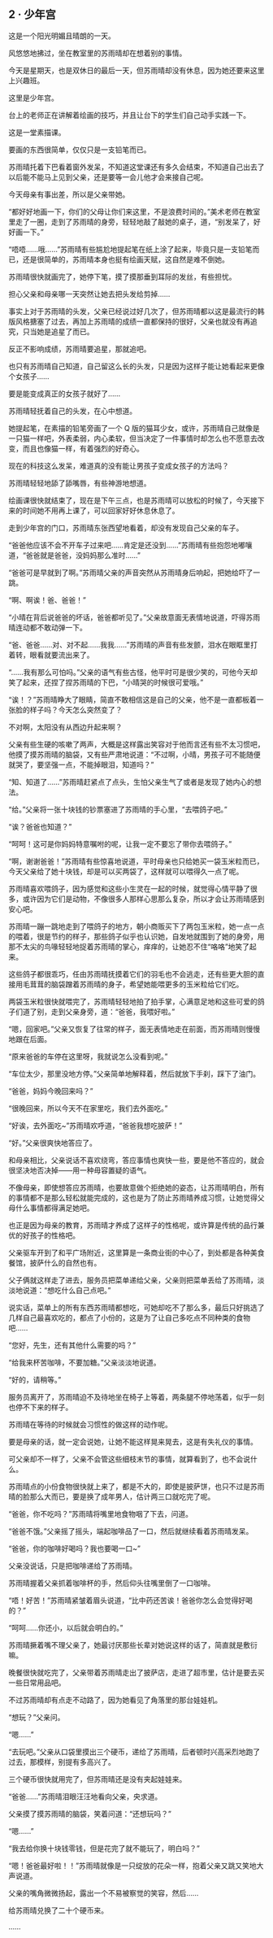 ## 2 · 少年宫

这是一个阳光明媚且晴朗的一天。

风悠悠地拂过，坐在教室里的苏雨晴却在想着别的事情。

今天是星期天，也是双休日的最后一天，但苏雨晴却没有休息，因为她还要来这里上兴趣班。

这里是少年宫。

台上的老师正在讲解着绘画的技巧，并且让台下的学生们自己动手实践一下。

这是一堂素描课。

要画的东西很简单，仅仅只是一支铅笔而已。

苏雨晴托着下巴看着窗外发呆，不知道这堂课还有多久会结束，不知道自己出去了以后能不能马上见到父亲，还是要等一会儿他才会来接自己呢。

今天母亲有事出差，所以是父亲带她。

“都好好地画一下，你们的父母让你们来这里，不是浪费时间的。”美术老师在教室里走了一圈，走到了苏雨晴的身旁，轻轻地敲了敲她的桌子，道，“别发呆了，好好画一下。”

“唔唔……哦……”苏雨晴有些尴尬地提起笔在纸上涂了起来，毕竟只是一支铅笔而已，还是很简单的，苏雨晴本身也挺有绘画天赋，这自然是难不倒她。

苏雨晴很快就画完了，她停下笔，摸了摸那垂到耳际的发丝，有些担忧。

担心父亲和母亲哪一天突然让她去把头发给剪掉……

事实上对于苏雨晴的头发，父亲已经说过好几次了，但苏雨晴都以这是最流行的韩版风格搪塞了过去，再加上苏雨晴的成绩一直都保持的很好，父亲也就没有再追究，只当她是追星了而已。

反正不影响成绩，苏雨晴要追星，那就追吧。

也只有苏雨晴自己知道，自己留这么长的头发，只是因为这样子能让她看起来更像个女孩子……

要是能变成真正的女孩子就好了……

苏雨晴轻抚着自己的头发，在心中想道。

她提起笔，在素描的铅笔旁画了一个 Q 版的猫耳少女，或许，苏雨晴自己就像是一只猫一样吧，外表柔弱，内心柔软，但当决定了一件事情时却怎么也不愿意去改变，而且也像猫一样，有着强烈的好奇心。

现在的科技这么发呆，难道真的没有能让男孩子变成女孩子的方法吗？

苏雨晴轻轻地舔了舔嘴唇，有些神游地想道。

绘画课很快就结束了，现在是下午三点，也是苏雨晴可以放松的时候了，今天接下来的时间她不用再上课了，可以回家好好休息休息了。

走到少年宫的门口，苏雨晴东张西望地看着，却没有发现自己父亲的车子。

“爸爸他应该不会不开车子过来吧……肯定是还没到……”苏雨晴有些抱怨地嘟嚷道，“爸爸就是爸爸，没妈妈那么准时……”

“爸爸可是早就到了啊。”苏雨晴父亲的声音突然从苏雨晴身后响起，把她给吓了一跳。

“啊、啊诶！爸、爸爸！”

“小晴在背后说爸爸的坏话，爸爸都听见了。”父亲故意面无表情地说道，吓得苏雨晴连动都不敢动弹一下。

“爸、爸爸……对、对不起……我我……”苏雨晴的声音有些发颤，泪水在眼眶里打着转，眼看就要流出来了。

“……我有那么可怕吗。”父亲的语气有些古怪，他平时可是很少笑的，可他今天却笑了起来，还捏了捏苏雨晴的下巴，“小晴哭的时候很可爱哦。”

“诶！？”苏雨晴睁大了眼睛，简直不敢相信这是自己的父亲，他不是一直都板着一张脸的样子吗？今天怎么突然变了？

不对啊，太阳没有从西边升起来啊？

父亲有些生硬的咳嗽了两声，大概是这样露出笑容对于他而言还有些不太习惯吧，他摸了摸苏雨晴的脑袋，又有些严肃地说道：“不过啊，小晴，男孩子可不能随便就哭了，要坚强一点，不能掉眼泪，知道吗？”

“知、知道了……”苏雨晴赶紧点了点头，生怕父亲生气了或者是发现了她内心的想法。

“给。”父亲将一张十块钱的钞票塞进了苏雨晴的手心里，“去喂鸽子吧。”

“诶？爸爸也知道？”

“呵呵！这可是你妈妈特意嘱咐的呢，让我一定不要忘了带你去喂鸽子。”

“啊，谢谢爸爸！”苏雨晴有些惊喜地说道，平时母亲也只给她买一袋玉米粒而已，今天父亲给了她十块钱，却是可以买两袋了，这样就可以喂得久一点了呢。

苏雨晴喜欢喂鸽子，因为感觉和这些小生灵在一起的时候，就觉得心情平静了很多，或许因为它们是动物，不像很多人那样心思那么复杂，所以才会让苏雨晴感到安心吧。

苏雨晴一蹦一跳地走到了喂鸽子的地方，朝小商贩买下了两包玉米粒，她一点一点的喂着，很是节约的样子，那些鸽子似乎也认识她，自发地就围到了她的身旁，用那不太尖的鸟喙轻轻地捉着苏雨晴的掌心，痒痒的，让她忍不住“咯咯”地笑了起来。

这些鸽子都很乖巧，任由苏雨晴抚摸着它们的羽毛也不会逃走，还有些更大胆的直接用毛茸茸的脑袋蹭着苏雨晴的身子，希望她能喂更多的玉米粒给它们吃。

两袋玉米粒很快就喂完了，苏雨晴轻轻地拍了拍手掌，心满意足地和这些可爱的鸽子们道了别，走到父亲身旁，道：“爸爸，我喂好啦。”

“嗯，回家吧。”父亲又恢复了往常的样子，面无表情地走在前面，而苏雨晴则慢慢地跟在后面。

“原来爸爸的车停在这里呀，我就说怎么没看到呢。”

“车位太少，那里没地方停。”父亲简单地解释着，然后就放下手刹，踩下了油门。

“爸爸，妈妈今晚回来吗？”

“很晚回来，所以今天不在家里吃，我们去外面吃。”

“好诶，去外面吃~”苏雨晴欢呼道，“爸爸我想吃披萨！”

“好。”父亲很爽快地答应了。

和母亲相比，父亲说话不喜欢绕弯，答应事情也爽快一些，要是他不答应的，就会很坚决地否决掉——用一种毋容置疑的语气。

不像母亲，即使想答应苏雨晴，也要故意做个拒绝她的姿态，让苏雨晴明白，所有的事情都不是那么轻松就能完成的，这也是为了防止苏雨晴养成习惯，让她觉得父母什么事情都得满足她吧。

也正是因为母亲的教育，苏雨晴才养成了这样子的性格呢，或许算是传统的品行兼优的好孩子的性格吧。

父亲驱车开到了和平广场附近，这里算是一条商业街的中心了，到处都是各种美食餐馆，披萨什么的自然也有。

父子俩就这样走了进去，服务员把菜单递给父亲，父亲则把菜单丢给了苏雨晴，淡淡地说道：“想吃什么自己点吧。”

说实话，菜单上的所有东西苏雨晴都想吃，可她却吃不了那么多，最后只好挑选了几样自己最喜欢吃的，都点了小份的，这是为了让自己多吃点不同种类的食物吧……

“您好，先生，还有其他什么需要的吗？”

“给我来杯苦咖啡，不要加糖。”父亲淡淡地说道。

“好的，请稍等。”

服务员离开了，苏雨晴迫不及待地坐在椅子上等着，两条腿不停地荡着，似乎一刻也停不下来的样子。

苏雨晴在等待的时候就会习惯性的做这样的动作呢。

要是母亲的话，就一定会说她，让她不能这样晃来晃去，这是有失礼仪的事情。

可父亲却不一样了，父亲不会管这些细枝末节的事情，就算看到了，也不会说什么。

苏雨晴点的小份食物很快就上来了，都是不大的，即使是披萨饼，也只不过是苏雨晴的脸那么大而已，要是换了成年男人，估计两三口就吃完了呢。

“爸爸，你不吃吗？”苏雨晴将嘴里地食物咽了下去，问道。

“爸爸不饿。”父亲摇了摇头，端起咖啡品了一口，然后就继续看着苏雨晴发呆。

“爸爸，你的咖啡好喝吗？我也要喝一口~”

父亲没说话，只是把咖啡递给了苏雨晴。

苏雨晴握着父亲抓着咖啡杯的手，然后仰头往嘴里倒了一口咖啡。

“唔！好苦！”苏雨晴紧皱着眉头说道，“比中药还苦诶！爸爸你怎么会觉得好喝的？”

“呵呵……你还小，以后就会明白的。”

苏雨晴撅着嘴不理父亲了，她最讨厌那些长辈对她说这样的话了，简直就是敷衍嘛。

晚餐很快就吃完了，父亲带着苏雨晴走出了披萨店，走进了超市里，估计是要去买一些日常用品吧。

不过苏雨晴却有点走不动路了，因为她看见了角落里的那台娃娃机。

“想玩？”父亲问。

“嗯……”

“去玩吧。”父亲从口袋里摸出三个硬币，递给了苏雨晴，后者顿时兴高采烈地跑了过去，那模样，别提有多高兴了。

三个硬币很快就用完了，但苏雨晴还是没有夹起娃娃来。

“爸爸……”苏雨晴泪眼汪汪地看向父亲，央求道。

父亲摸了摸苏雨晴的脑袋，笑着问道：“还想玩吗？”

“嗯……”

“我去给你换十块钱零钱，但是花完了就不能玩了，明白吗？”

“嗯！爸爸最好啦！！”苏雨晴就像是一只绽放的花朵一样，抱着父亲又跳又笑地大声说道。

父亲的嘴角微微扬起，露出一个不易被察觉的笑容，然后……

给苏雨晴兑换了二十个硬币来。

……
